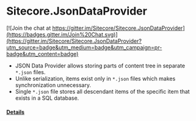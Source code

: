 # Sitecore.JsonDataProvider

[![Join the chat at https://gitter.im/Sitecore/Sitecore.JsonDataProvider](https://badges.gitter.im/Join%20Chat.svg)](https://gitter.im/Sitecore/Sitecore.JsonDataProvider?utm_source=badge&utm_medium=badge&utm_campaign=pr-badge&utm_content=badge)

* JSON Data Provider allows storing parts of content tree in separate `*.json` files. 
* Unlike serialization, items exist only in `*.json` files which makes synchronization unnecessary. 
* Single `*.json` file stores all descendant items of the specific item that exists in a SQL database. 

#### [Details](https://github.com/Sitecore/Sitecore.JsonDataProvider/wiki)
